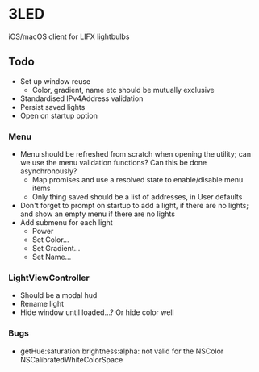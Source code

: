 # 3LED

iOS/macOS client for LIFX lightbulbs

## Todo

- Set up window reuse
   - Color, gradient, name etc should be mutually exclusive
- Standardised IPv4Address validation
- Persist saved lights
- Open on startup option

### Menu

- Menu should be refreshed from scratch when opening the utility; can we use the menu validation functions? Can this be done asynchronously?
   - Map promises and use a resolved state to enable/disable menu items 
   - Only thing saved should be a list of addresses, in User defaults
- Don't forget to prompt on startup to add a light, if there are no lights; and show an empty menu if there are no lights
- Add submenu for each light
   - Power
   - Set Color...
   - Set Gradient...
   - Set Name...

### LightViewController

- Should be a modal hud
- Rename light
- Hide window until loaded...? Or hide color well

### Bugs

- getHue:saturation:brightness:alpha: not valid for the NSColor NSCalibratedWhiteColorSpace
